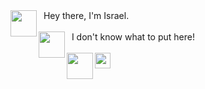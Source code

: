 <img align="left" height="42" src="https://media.giphy.com/media/sH5dIth0UMhiPcRSGK/giphy.gif"/>

<div>
&nbsp&nbspHey there, I'm Israel. <br>
</div>

<br>

<img align="left" height="42" src="https://media.giphy.com/media/ovUOTZJg6zNFdySybT/giphy.gif"/>
<div>
&nbsp&nbspI don't know what to put here!
</div>

<br>

<div>
<img align="left" height="42" src="https://media.giphy.com/media/Scoi0yrq3Km4iHkTQJ/giphy.gif"/>

<a href="https://www.linkedin.com/in/israellimadias">
<img height="25" src="https://cdn-icons-png.flaticon.com/512/174/174857.png">

</div>
<!--
<br>
  
<p align = "center">
<img src = "https://github-readme-stats.vercel.app/api/top-langs/?username=israelld&count_private=false&layout=compact&theme=nightowl" alt = "Israel's Most Used Languages">
</p>  
-->
